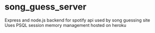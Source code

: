 # song_guess_server
Express and node.js backend for spotify api used by song guessing site
Uses PSQL session memory management hosted on heroku
